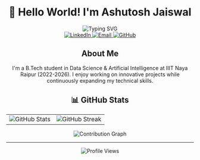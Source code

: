 # <div align="center">👋 Hello World! I'm Ashutosh Jaiswal</div>

<div align="center">
  <img src="https://readme-typing-svg.demolab.com?font=Fira+Code&weight=600&size=22&pause=1000&color=6366F1&center=true&vCenter=true&random=false&width=500&lines=Data+Science+%26+AI+Student;App+Development+Enthusiast;Blockchain+Developer" alt="Typing SVG" />
</div>

<div align="center">
  <a href="https://www.linkedin.com/in/ashut0sh28/">
    <img src="https://img.shields.io/badge/LinkedIn-0A66C2?style=for-the-badge&logo=linkedin&logoColor=white" alt="LinkedIn" />
  </a>
  <a href="mailto:ashutosh22102@iiitnr.edu.in">
    <img src="https://img.shields.io/badge/Email-EA4335?style=for-the-badge&logo=gmail&logoColor=white" alt="Email" />
  </a>
  <a href="https://github.com/ashut0shj">
    <img src="https://img.shields.io/badge/GitHub-181717?style=for-the-badge&logo=github&logoColor=white" alt="GitHub" />
  </a>
</div>

## <div align="center">About Me</div>

<div align="center">
  <p>
    I'm a B.Tech student in Data Science & Artificial Intelligence at IIIT Naya Raipur (2022-2026). I enjoy working on innovative projects while continuously expanding my technical skills.
  </p>
</div>






## <div align="center">📊 GitHub Stats</div>

<div align="center">
  <table border="0">
    <tr>
      <td>
        <img src="https://github-readme-stats.vercel.app/api?username=ashut0shj&theme=tokyonight&hide_border=true&include_all_commits=false&count_private=true" alt="GitHub Stats" />
      </td>
      <td>
        <img src="https://github-readme-streak-stats.herokuapp.com/?user=ashut0shj&theme=tokyonight&hide_border=true" alt="GitHub Streak" />
      </td>
    </tr>
  </table>
</div>

<div align="center">
  <img src="https://github-readme-activity-graph.vercel.app/graph?username=ashut0shj&theme=tokyo-night&hide_border=true&height=300" alt="Contribution Graph" />
</div>

---

<div align="center">
  <img src="https://komarev.com/ghpvc/?username=ashut0shj&style=for-the-badge&color=6366F1" alt="Profile Views" />
</div>

